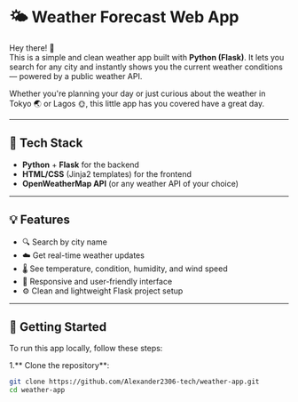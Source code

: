 # 🌤️ Weather Forecast Web App

Hey there! 👋  
This is a simple and clean weather app built with **Python (Flask)**. It lets you search for any city and instantly shows you the current weather conditions — powered by a public weather API.

Whether you're planning your day or just curious about the weather in Tokyo 🌏 or Lagos 🌞, this little app has you covered have a great day.

---

## 🧰 Tech Stack

- **Python** + **Flask** for the backend
- **HTML/CSS** (Jinja2 templates) for the frontend
- **OpenWeatherMap API** (or any weather API of your choice)

---

## 💡 Features

- 🔍 Search by city name  
- ☁️ Get real-time weather updates  
- 🌡️ See temperature, condition, humidity, and wind speed  
- 🎨 Responsive and user-friendly interface  
- ⚙️ Clean and lightweight Flask project setup

---

## 🚀 Getting Started

To run this app locally, follow these steps:

1.** Clone the repository**:
   ```bash
   git clone https://github.com/Alexander2306-tech/weather-app.git
   cd weather-app
